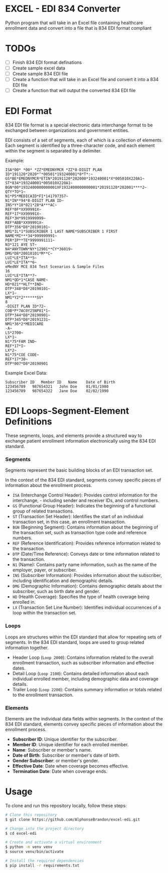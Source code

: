 # EXCEL - EDI 834 Converter
Python program that will take in an Excel file containing healthcare enrollment data and convert into a file that is 834 EDI format compliant

# TODOs
- [ ] Finish 834 EDI format definations
- [ ] Create sample excel data
- [ ] Create sample 834 EDI file
- [ ] Create a function that will take in an Excel file and convert it into a 834 EDI file
- [ ] Create a function that will output the converted 834 EDI file

# EDI Format
834 EDI file format is a special electronic data interchange format to be exchanged between organizations and government entities.

EDI consists of a set of segments, each of which is a collection of elements. Each segment is identified by a three-character code, and each element within the segment is separated by a delimiter.

Example: 
```
ISA*00* *00* *ZZ*EMEDNYMCR *ZZ*8-DIGIT PLAN 
ID*191120*2020*^*00501*193240001*0*T*:~
GS*BE*EMEDNYMCR*ETIN*20191120*202000*193240001*X*005010X220A1~
ST*834*193240001*005010X220A1~
BGN*00*1932400000000001XF1932400000000001*20191120*202001****2~
QTY*TO*1~
N1*P5*MEDICAID*FI*141797357~
N1*IN**94*8-DIGIT PLAN ID~
INS*Y*18*021*28*A***AC~
REF*0F*XX99991X~
REF*17*XX99991X~
REF*3H*9919999999~
REF*ABB*XX99991X~
DTP*356*D8*20190101~
NM1*IL*1*SUBSCRIBER 1 LAST NAME*SUBSCRIBER 1 FIRST NAME*MI***34*999999991~
PER*IP**TE*9999991111~
N3*121 AYE ST~
N4*ANYTOWN*NY*12901**CY*36019~
DMG*D8*20010101*M**C~
LUI*LE*ITA**5~
LUI*LE*ITA**6~
eMedNY MCE 834 Test Scenarios & Sample Files
16
LUI*LE*ITA**7~
NM1*QD*1*CASE NAME~
HD*021**HLT**IND~
DTP*348*D8*20190101~
LX*1~
NM1*Y2*2******SV*
8
-DIGIT PLAN ID*72~
COB*P*7AC0Y25NP81*1~
DTP*344*D8*20190901~
DTP*345*D8*20191231~
NM1*36*2*MEDICARE
-A~
LS*2700~
LX*1~
N1*75*FAM IND~
REF*17*I~
LX*2~
N1*75*COE CODE~
REF*17*30~
DTP*007*D8*20190901
```
Example Excel Data:
```
Subscriber ID	Member ID	Name	Date of Birth 
123456789	987654321	John Doe	01/01/1980
123456789	987654322	Jane Doe	02/02/1990
```

# EDI Loops-Segment-Element Definitions
These segments, loops, and elements provide a structured way to exchange patient enrollment information electronically using the 834 EDI standard.

### Segments
Segments represent the basic building blocks of an EDI transaction set. 

In the context of the 834 EDI standard, segments convey specific pieces of information about the enrollment process.

- `ISA` (Interchange Control Header): Provides control information for the interchange, - including sender and receiver IDs, and control numbers.
- `GS` (Functional Group Header): Indicates the beginning of a functional group of related transactions.
- `ST` (Transaction Set Header): Identifies the start of an individual transaction set, in this case, an enrollment transaction.
- `BGN` (Beginning Segment): Contains information about the beginning of the transaction set, such as transaction type code and reference numbers.
- `REF` (Reference Identification): Provides reference information related to the transaction.
- `DTP` (Date/Time Reference): Conveys date or time information related to the transaction.
- `N1` (Name): Contains party name information, such as the name of the employer, payer, or subscriber.
- `INS` (Subscriber Information): Provides information about the subscriber, including identification and demographic details.
- `DMG` (Demographic Information): Contains demographic details about the subscriber, such as birth date and gender.
- `HD` (Health Coverage): Specifies the type of health coverage being enrolled in.
- `LX` (Transaction Set Line Number): Identifies individual occurrences of a loop within the transaction set.

### Loops
Loops are structures within the EDI standard that allow for repeating sets of segments. In the 834 EDI standard, loops are used to group related information together.

- Header Loop (`Loop 2000`): Contains information related to the overall enrollment transaction, such as subscriber information and effective dates.
- Detail Loop (`Loop 2100`): Contains detailed information about each individual enrolled member, including demographic data and coverage details.
- Trailer Loop (`Loop 2200`): Contains summary information or totals related to the enrollment transaction.

### Elements
Elements are the individual data fields within segments. In the context of the 834 EDI standard, elements convey specific pieces of information about the enrollment process. 

- **Subscriber ID**: Unique identifier for the subscriber.
- **Member ID**: Unique identifier for each enrolled member.
- **Name**: Subscriber or member's name.
- **Date of Birth**: Subscriber or member's date of birth.
- **Gender Subscriber**: or member's gender.
- **Effective Date**: Date when coverage becomes effective.
- **Termination Date**: Date when coverage ends.

# Usage
To clone and run this repository locally, follow these steps:

```bash
# Clone this repository
$ git clone https://github.com/AlphonseBrandon/excel-edi.git

# Change into the project directory
$ cd excel-edi

# Create and activate a virtual environment
$ python -m venv venv
$ source venv/bin/activate

# Install the required dependencies
$ pip install -r requirements.txt

```